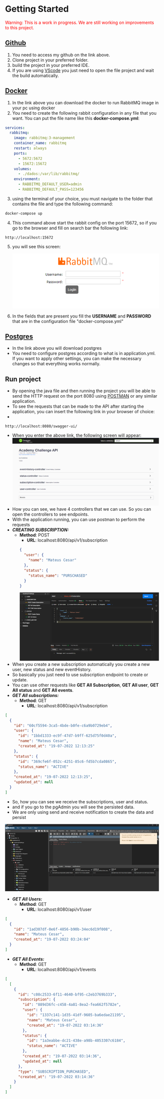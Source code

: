 # Getting Started

<span style="color:red;">Warning: This is a work in progress.
We are still working on improvements to this project.</span>

## [Github](https://github.com/mateuscesarglima/asCan-challenge-spring)

1. You need to access my github on the link above.
2. Clone project in your preferred folder.
3. build the project in your preferred IDE.
4. If you are using [VScode](https://code.visualstudio.com/download) you just need to open the file project and wait the build automatically.

## [Docker](https://www.docker.com/get-started/)

1. In the link above you can download the docker to run RabbitMQ image in your pc using docker
2. You need to create the following rabbit configuration in any file that you want. You can put the file name like this **docker-compose.yml**:

```yml
services:
  rabbitmq:
    image: rabbitmq:3-management
    container_name: rabbitmq
    restart: always
    ports:
      - 5672:5672
      - 15672:15672
    volumes:
      - ./dados:/var/lib/rabbitmq/
    environment:
      - RABBITMQ_DEFAULT_USER=admin
      - RABBITMQ_DEFAULT_PASS=123456
```

3. using the terminal of your choice, you must navigate to the folder that contains the file and type the following command:

```bash
docker-compose up
```

4. This command above start the rabbit config on the port 15672, so if you go to the browser and fill on search bar the following link:

```
http://localhost:15672
```

5. you will see this screen:

   ![Screen image](/src/main/resources/assets/imgs/RabbitInitialScreen.png)

6. In the fields that are present you fill the **USERNAME** and **PASSWORD** that are in the configuration file "docker-compose.yml"

## [Postgres](https://www.postgresql.org/download/)

- In the link above you will download postgres
- You need to configure postgres according to what is in application.yml. If you want to apply other settings, you can make the necessary changes so that everything works normally.

## Run project

- By opening the java file and then running the project you will be able to send the HTTP request on the port 8080 using [POSTMAN](https://www.postman.com/downloads/) or any similar application.
- To see the requests that can be made to the API after starting the application, you can insert the following link in your browser of choice:
-

```
http://localhost:8080/swagger-ui/
```

- When you enter the above link, the following screen will appear:
  ![Screen image](/src/main/resources/assets/imgs/SwaggerScreen.png)
- How you can see, we have 4 controllers that we can use. So you can open the controllers to see endpoints.
- With the application running, you can use postman to perform the requests
- **_CREATING SUBSCRIPTION:_**
  - **Method**: POST
    - **URL**: localhost:8080/api/v1/subscription
    ```json
    {
      "user": {
        "name": "Mateus Cesar"
      },
      "status": {
        "status_name": "PURSCHASED"
      }
    }
    ```
    ![Screen image](/src/main/resources/assets/imgs/postman_1.png)
- When you create a new subscription automatically you create a new user, new status and new eventHistory.
- So basically you just need to use subscription endpoint to create or update.
- You can use other requests like **GET All Subscription**, **GET All user**, **GET All status** and **GET All events**.
- **_GET All subscriptions:_**
  - **Method**: GET
    - **URL**: localhost:8080/api/v1/subscription

```json
[
  {
    "id": "60cf5594-3ca5-4bde-b0fe-c6a9b0729eb4",
    "user": {
      "id": "1bbd1333-ec9f-47d7-b9ff-625d75f0d40a",
      "name": "Mateus Cesar",
      "created_at": "19-07-2022 12:13:25"
    },
    "status": {
      "id": "369cfe6f-052c-4251-85c6-fd5b7cda0865",
      "status_name": "ACTIVE"
    },
    "created_at": "19-07-2022 12:13:25",
    "updated_at": null
  }
]
```

- So, how you can see we receive the subscriptions, user and status.
- and if you go to the pgAdmin you will see the persisted data.
- We are only using send and receive notification to create the data and persist

![Screen image](/src/main/resources/assets/imgs/pgadmim_1.png)

- **_GET All Users:_**
  - **Method**: GET
    - **URL**: localhost:8080/api/v1/user

```json
[
  {
    "id": "1ad307df-0e6f-4856-b90b-34ec6d19f008",
    "name": "Mateus Cesar",
    "created_at": "19-07-2022 03:24:04"
  }
]
```

- **_GET All Events:_**
  - **Method**: GET
    - **URL**: localhost:8080/api/v1/events

```json
[
  [
    {
      "id": "c08c2533-6f11-4640-bf95-c2eb3769b333",
      "subscription": {
        "id": "889d36fc-c458-4a81-8ea2-fea662f5782e",
        "user": {
          "id": "1337c141-1d35-41df-9605-ba6edae21195",
          "name": "Mateus Cesar",
          "created_at": "19-07-2022 03:14:36"
        },
        "status": {
          "id": "1a3eabbe-dc21-438e-a98b-4053307c6184",
          "status_name": "ACTIVE"
        },
        "created_at": "19-07-2022 03:14:36",
        "updated_at": null
      },
      "type": "SUBSCRIPTION_PURCHASED",
      "created_at": "19-07-2022 03:14:36"
    }
  ]
]
```
